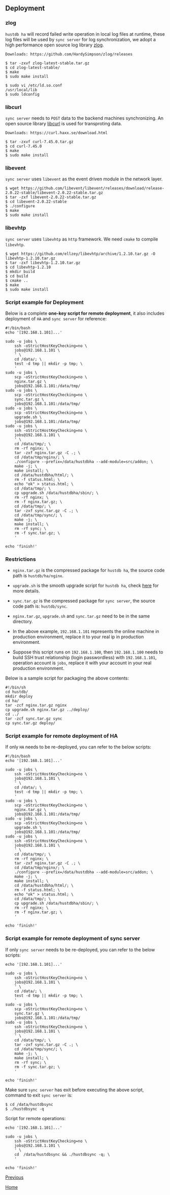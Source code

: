 Deployment
--

### zlog ###

`hustdb ha` will record failed write operation in local log files at runtime, these log files will be used by `sync server` for log synchronization, we adopt a high performance open source log library [zlog](http://hardysimpson.github.io/zlog/).

    Downloads: https://github.com/HardySimpson/zlog/releases

	$ tar -zxvf zlog-latest-stable.tar.gz
	$ cd zlog-latest-stable/
	$ make 
	$ sudo make install

	$ sudo vi /etc/ld.so.conf
	/usr/local/lib
	$ sudo ldconfig

### libcurl ###

`sync server` needs to `POST` data to the backend machines synchronizing. An open source library [libcurl](https://curl.haxx.se) is used for transproting data.

	Downloads: https://curl.haxx.se/download.html

	$ tar -zxvf curl-7.45.0.tar.gz
	$ cd curl-7.45.0
	$ make
	$ sudo make install

### libevent ###

`sync server` uses `libevent` as the event driven module in the network layer.

    $ wget https://github.com/libevent/libevent/releases/download/release-2.0.22-stable/libevent-2.0.22-stable.tar.gz
    $ tar -zxf libevent-2.0.22-stable.tar.gz
    $ cd libevent-2.0.22-stable
    $ ./configure
    $ make
    $ sudo make install

### libevhtp ###

`sync server` uses `libevhtp` as `http` framework. We need `cmake` to compile `libevhtp`.

    $ wget https://github.com/ellzey/libevhtp/archive/1.2.10.tar.gz -O libevhtp-1.2.10.tar.gz
    $ tar -zxf libevhtp-1.2.10.tar.gz
    $ cd libevhtp-1.2.10
    $ mkdir build
    $ cd build
    $ cmake ..
    $ make
    $ sudo make install

### Script example for Deployment ###

Below is a complete **one-key script for remote deployment**, it also includes deployment of `HA` and `sync server` for reference:

    #!/bin/bash
    echo '[192.168.1.101]...'
    
    sudo -u jobs \
        ssh -oStrictHostKeyChecking=no \
        jobs@192.168.1.101 \
        ' \
        cd /data/; \
        test -d tmp || mkdir -p tmp; \
        '
    sudo -u jobs \
        scp -oStrictHostKeyChecking=no \
        nginx.tar.gz \
        jobs@192.168.1.101:/data/tmp/
    sudo -u jobs \
        scp -oStrictHostKeyChecking=no \
        sync.tar.gz \
        jobs@192.168.1.101:/data/tmp/
    sudo -u jobs \
        scp -oStrictHostKeyChecking=no \
        upgrade.sh \
        jobs@192.168.1.101:/data/tmp/
    sudo -u jobs \
        ssh -oStrictHostKeyChecking=no \
        jobs@192.168.1.101 \
        ' \
        cd /data/tmp/; \
        rm -rf nginx; \
        tar -zxf nginx.tar.gz -C .; \
        cd /data/tmp/nginx/; \
        ./configure --prefix=/data/hustdbha --add-module=src/addon; \
        make -j; \
        make install; \
        cd /data/hustdbha/html/; \
        rm -f status.html; \
        echo "ok" > status.html; \
        cd /data/tmp/; \
        cp upgrade.sh /data/hustdbha/sbin/; \
        rm -rf nginx; \
        rm -f nginx.tar.gz; \
        cd /data/tmp/; \
        tar -zxf sync.tar.gz -C .; \
        cd /data/tmp/sync/; \
        make -j; \
        make install; \
        rm -rf sync; \
        rm -f sync.tar.gz; \
        '
    
    echo 'finish!'


### Restrictions ###

* `nginx.tar.gz` is the compressed package for `hustdb ha`, the source code path is `hustdb/ha/nginx`.

* `upgrade.sh` is the smooth upgrade script for `hustdb ha`, check [here](upgrade.md) for more details. 

* `sync.tar.gz` is the compressed package for `sync server`, the source code path is: `hustdb/sync`.  

* `nginx.tar.gz`, `upgrade.sh` and `sync.tar.gz` need to be in the same directory.  

* In the above example, `192.168.1.101` represents the online machine in production environment, replace it to your real ip in production environment.

* Suppose this script runs on `192.168.1.100`, then `192.168.1.100` needs to build SSH trust relationship (login passwordless) with `192.168.1.101`, operation account is `jobs`, replace it with your account in your real production environment.

Below is a sample script for packaging the above contents:

    #!/bin/sh
    cd hustdb/
    mkdir deploy
    cd ha/
    tar -zcf nginx.tar.gz nginx
    cp upgrade.sh nginx.tar.gz ../deploy/
    cd ../
    tar -zcf sync.tar.gz sync
    cp sync.tar.gz deploy/

### Script example for remote deployment of HA ###

If only `HA` needs to be re-deployed, you can refer to the below scripts: 

    #!/bin/bash
    echo '[192.168.1.101]...'
    
    sudo -u jobs \
        ssh -oStrictHostKeyChecking=no \
        jobs@192.168.1.101 \
        ' \
        cd /data/; \
        test -d tmp || mkdir -p tmp; \
        '
    sudo -u jobs \
        scp -oStrictHostKeyChecking=no \
        nginx.tar.gz \
        jobs@192.168.1.101:/data/tmp/
    sudo -u jobs \
        scp -oStrictHostKeyChecking=no \
        upgrade.sh \
        jobs@192.168.1.101:/data/tmp/
    sudo -u jobs \
        ssh -oStrictHostKeyChecking=no \
        jobs@192.168.1.101 \
        ' \
        cd /data/tmp/; \
        rm -rf nginx; \
        tar -zxf nginx.tar.gz -C .; \
        cd /data/tmp/nginx/; \
        ./configure --prefix=/data/hustdbha --add-module=src/addon; \
        make -j; \
        make install; \
        cd /data/hustdbha/html/; \
        rm -f status.html; \
        echo "ok" > status.html; \
        cd /data/tmp/; \
        cp upgrade.sh /data/hustdbha/sbin/; \
        rm -rf nginx; \
        rm -f nginx.tar.gz; \
        '
    
    echo 'finish!'

### Script example for remote deployment of sync server ###

If only `sync server` needs to be re-deployed, you can refer to the below scripts: 

    echo '[192.168.1.101]...'
    
    sudo -u jobs \
        ssh -oStrictHostKeyChecking=no \
        jobs@192.168.1.101 \
        ' \
        cd /data/; \
        test -d tmp || mkdir -p tmp; \
        '
    sudo -u jobs \
        scp -oStrictHostKeyChecking=no \
        sync.tar.gz \
        jobs@192.168.1.101:/data/tmp/
    sudo -u jobs \
        ssh -oStrictHostKeyChecking=no \
        jobs@192.168.1.101 \
        ' \
        cd /data/tmp/; \
        tar -zxf sync.tar.gz -C .; \
        cd /data/tmp/sync/; \
        make -j; \
        make install; \
        rm -rf sync; \
        rm -f sync.tar.gz; \
        '
    
    echo 'finish!'

Make sure `sync server` has exit before executing the above script, command to exit `sync server` is:

    $ cd /data/hustdbsync
    $ ./hustdbsync -q

Script for remote operations:

    echo '[192.168.1.101]...'

    sudo -u jobs \
        ssh -oStrictHostKeyChecking=no \
        jobs@192.168.1.101 \
        ' \
        cd  /data/hustdbsync && ./hustdbsync -q; \
        '
    
    echo 'finish!'

[Previous](../ha.md)

[Home](../../index.md)